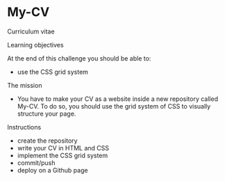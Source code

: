 # My-CV

Curriculum vitae  

Learning objectives  

At the end of this challenge you should be able to:      
- use the CSS grid system  

The mission  
- You have to make your CV as a website inside a new repository called My-CV. 
To do so, you should use the grid system of CSS to visually structure your page. 

Instructions      
- create the repository      
- write your CV in HTML and CSS      
- implement the CSS grid system      
- commit/push      
- deploy on a Github page
